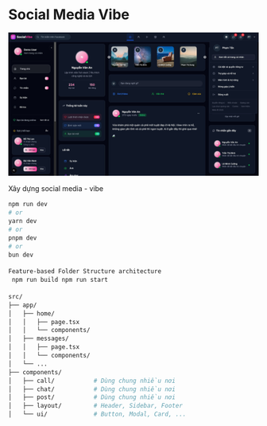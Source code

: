 # Social Media Vibe

![Social Media Vibe](public/social-media.jpg)

Xây dựng social media - vibe 

```bash
npm run dev
# or
yarn dev
# or
pnpm dev
# or
bun dev

Feature-based Folder Structure architecture
 npm run build npm run start

src/
├── app/
│   ├── home/
│   │   ├── page.tsx
│   │   └── components/
│   ├── messages/
│   │   ├── page.tsx
│   │   └── components/
│   └── ...
├── components/
│   ├── call/           # Dùng chung nhiều nơi
│   ├── chat/           # Dùng chung nhiều nơi
│   ├── post/           # Dùng chung nhiều nơi
│   ├── layout/         # Header, Sidebar, Footer
│   └── ui/             # Button, Modal, Card, ...
